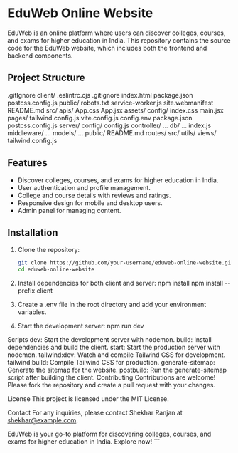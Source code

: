# EduWeb Online Website

EduWeb is an online platform where users can discover colleges, courses, and exams for higher education in India. This repository contains the source code for the EduWeb website, which includes both the frontend and backend components.

## Project Structure
.gitIgnore client/ .eslintrc.cjs .gitignore index.html package.json postcss.config.js public/ robots.txt service-worker.js site.webmanifest README.md src/ apis/ App.css App.jsx assets/ config/ index.css main.jsx pages/ tailwind.config.js vite.config.js config.env package.json postcss.config.js server/ config/ config.js controller/ ... db/ ... index.js middleware/ ... models/ ... public/ README.md routes/ src/ utils/ views/ tailwind.config.js


## Features

- Discover colleges, courses, and exams for higher education in India.
- User authentication and profile management.
- College and course details with reviews and ratings.
- Responsive design for mobile and desktop users.
- Admin panel for managing content.

## Installation

1. Clone the repository:
   ```sh
   git clone https://github.com/your-username/eduweb-online-website.git
   cd eduweb-online-website

2. Install dependencies for both client and server:
   npm install
   npm install --prefix client

3. Create a .env file in the root directory and add your environment variables.

4. Start the development server:
   npm run dev

Scripts
dev: Start the development server with nodemon.
build: Install dependencies and build the client.
start: Start the production server with nodemon.
tailwind:dev: Watch and compile Tailwind CSS for development.
tailwind:build: Compile Tailwind CSS for production.
generate-sitemap: Generate the sitemap for the website.
postbuild: Run the generate-sitemap script after building the client.
Contributing
Contributions are welcome! Please fork the repository and create a pull request with your changes.

License
This project is licensed under the MIT License.

Contact
For any inquiries, please contact Shekhar Ranjan at shekhar@example.com.

EduWeb is your go-to platform for discovering colleges, courses, and exams for higher education in India. Explore now! ```
   
